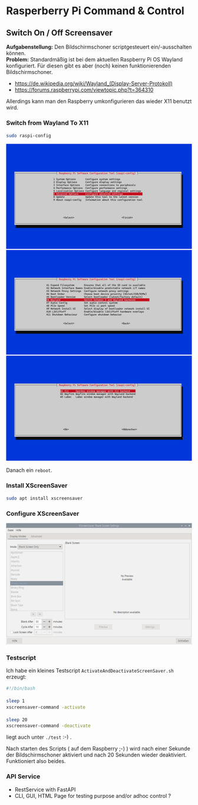 # Rasperberry Pi Command & Control

## Switch On / Off Screensaver

**Aufgabenstellung:** Den Bildschirmschoner scriptgesteuert ein/-ausschalten können.<br />
**Problem:** Standardmäßig ist bei dem aktuellen Raspberry Pi OS Wayland konfiguriert.
Für diesen gibt es aber (noch) keinen funktionierenden Bildschirmschoner.

- https://de.wikipedia.org/wiki/Wayland_(Display-Server-Protokoll)
- https://forums.raspberrypi.com/viewtopic.php?t=364310

Allerdings kann man den Raspberry umkonfigurieren das wieder X11 benutzt wird.


### Switch from Wayland To X11

```bash
sudo raspi-config
```
![](./screenshots/01_raspiconfig_advancedoptions.png)
![](./screenshots/02_raspiconfig_advancedoptions_wayland.png)
![](./screenshots/03_raspiconfig_advancedoptions_wayland_x11.png)

Danach ein `reboot`.

### Install XScreenSaver

```bash
sudo apt install xscreensaver
```

### Configure XScreenSaver

![](./screenshots/XScreenSaverSettings.png)


### Testscript

Ich habe ein kleines Testscript `ActivateAndDeactivateScreenSaver.sh` erzeugt:

```bash
#!/bin/bash

sleep 1
xscreensaver-command -activate

sleep 20
xscreensaver-command -deactivate
```

liegt auch unter `./test` :-) .

Nach starten des Scripts ( auf dem Raspberry ;-) ) wird nach einer Sekunde der Bildschirmschoner
aktiviert und nach 20 Sekunden wieder deaktiviert. Funktioniert also beides.

<!-- &#x21D2; -->

### API Service

- RestService with FastAPI
- CLI, GUI, HTML Page for testing purpose and/or adhoc control ?
